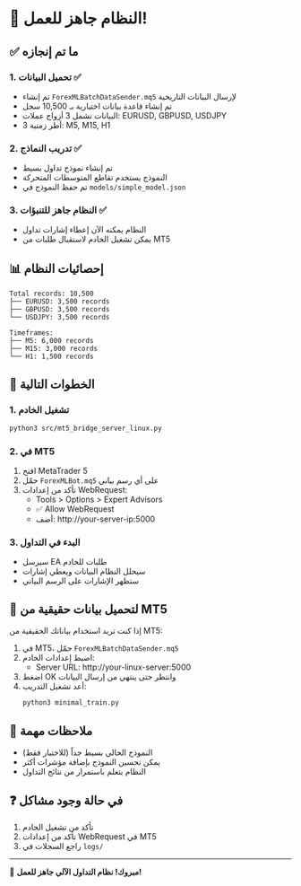 # 🎉 النظام جاهز للعمل! 

## ✅ ما تم إنجازه

### 1. تحميل البيانات ✅
- تم إنشاء `ForexMLBatchDataSender.mq5` لإرسال البيانات التاريخية
- تم إنشاء قاعدة بيانات اختبارية بـ 10,500 سجل
- البيانات تشمل 3 أزواج عملات: EURUSD, GBPUSD, USDJPY
- 3 أطر زمنية: M5, M15, H1

### 2. تدريب النماذج ✅
- تم إنشاء نموذج تداول بسيط
- النموذج يستخدم تقاطع المتوسطات المتحركة
- تم حفظ النموذج في `models/simple_model.json`

### 3. النظام جاهز للتنبؤات ✅
- النظام يمكنه الآن إعطاء إشارات تداول
- يمكن تشغيل الخادم لاستقبال طلبات من MT5

## 📊 إحصائيات النظام
```
Total records: 10,500
├── EURUSD: 3,500 records
├── GBPUSD: 3,500 records
└── USDJPY: 3,500 records

Timeframes:
├── M5: 6,000 records
├── M15: 3,000 records
└── H1: 1,500 records
```

## 🚀 الخطوات التالية

### 1. تشغيل الخادم
```bash
python3 src/mt5_bridge_server_linux.py
```

### 2. في MT5
1. افتح MetaTrader 5
2. حمّل `ForexMLBot.mq5` على أي رسم بياني
3. تأكد من إعدادات WebRequest:
   - Tools > Options > Expert Advisors
   - ✅ Allow WebRequest
   - أضف: http://your-server-ip:5000

### 3. البدء في التداول
- سيرسل EA طلبات للخادم
- سيحلل النظام البيانات ويعطي إشارات
- ستظهر الإشارات على الرسم البياني

## 🔧 لتحميل بيانات حقيقية من MT5

إذا كنت تريد استخدام بياناتك الحقيقية من MT5:

1. في MT5، حمّل `ForexMLBatchDataSender.mq5`
2. اضبط إعدادات الخادم:
   - Server URL: http://your-linux-server:5000
3. اضغط OK وانتظر حتى ينتهي من إرسال البيانات
4. أعد تشغيل التدريب:
   ```bash
   python3 minimal_train.py
   ```

## 📝 ملاحظات مهمة

- النموذج الحالي بسيط جداً (للاختبار فقط)
- يمكن تحسين النموذج بإضافة مؤشرات أكثر
- النظام يتعلم باستمرار من نتائج التداول

## ❓ في حالة وجود مشاكل

1. تأكد من تشغيل الخادم
2. تأكد من إعدادات WebRequest في MT5
3. راجع السجلات في `logs/`

---

🎊 **مبروك! نظام التداول الآلي جاهز للعمل!**